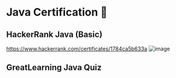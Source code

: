 # Java Certification 📰

## HackerRank Java (Basic) 
https://www.hackerrank.com/certificates/1784ca5b633a
![image](https://user-images.githubusercontent.com/114371959/228795280-993b38e5-ef7e-4f3e-94e6-82e856d8afcc.png)

## GreatLearning Java Quiz

